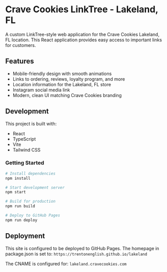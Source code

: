 # Crave Cookies LinkTree - Lakeland, FL

A custom LinkTree-style web application for the Crave Cookies Lakeland, FL location. This React application provides easy access to important links for customers.

## Features

- Mobile-friendly design with smooth animations
- Links to ordering, reviews, loyalty program, and more
- Location information for the Lakeland, FL store
- Instagram social media link
- Modern, clean UI matching Crave Cookies branding

## Development

This project is built with:
- React
- TypeScript
- Vite
- Tailwind CSS

### Getting Started

```bash
# Install dependencies
npm install

# Start development server
npm start

# Build for production
npm run build

# Deploy to GitHub Pages
npm run deploy
```

## Deployment

This site is configured to be deployed to GitHub Pages. The homepage in package.json is set to:
`https://trentonenglish.github.io/lakeland`

The CNAME is configured for: `lakeland.cravecookies.com`
